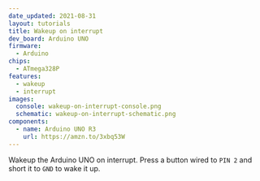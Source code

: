 ```yaml
---
date_updated: 2021-08-31
layout: tutorials
title: Wakeup on interrupt
dev_board: Arduino UNO
firmware:
  - Arduino
chips:
  - ATmega328P
features:
  - wakeup
  - interrupt
images:
  console: wakeup-on-interrupt-console.png
  schematic: wakeup-on-interrupt-schematic.png
components:
  - name: Arduino UNO R3
    url: https://amzn.to/3xbq53W
---
```


Wakeup the Arduino UNO on interrupt. Press a button wired to `PIN 2` and short it to `GND` to wake it up.
